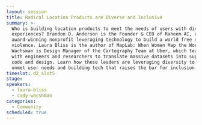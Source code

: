 ```yaml
---
layout: session
title: Radical Location Products are Diverse and Inclusive
summary: >-
  Who is building location products to meet the needs of users with diverse
  experiences? Brandon D. Anderson is the Founder & CEO of Raheem AI, an
  award-winning nonprofit leveraging technology to build a world free of police
  violence. Laura Bliss is the author of MapLab: When Women Map the World. Cady
  Wachsman is Design Manager of the Cartography Team at Uber, which teams up
  with engineers and researchers to translate massive datasets into superlative
  code and design. Learn how these leaders are leveraging diversity to discover
  unmet user needs and building tech that raises the bar for inclusion.
timeslot: d2_slot5
stage:
speakers:
  - laura-bliss
  - cady-wacshman
categories:
  - Community
scheduled: true
---
```


